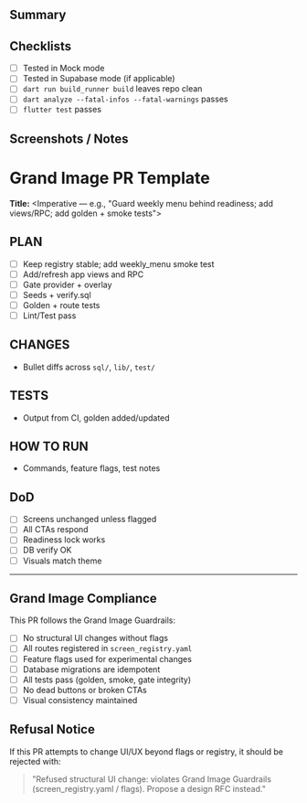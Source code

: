 ## Summary
<!-- What changed and why -->

## Checklists
- [ ] Tested in Mock mode
- [ ] Tested in Supabase mode (if applicable)
- [ ] `dart run build_runner build` leaves repo clean
- [ ] `dart analyze --fatal-infos --fatal-warnings` passes
- [ ] `flutter test` passes

## Screenshots / Notes

# Grand Image PR Template

**Title:** <Imperative — e.g., "Guard weekly menu behind readiness; add views/RPC; add golden + smoke tests">

## PLAN

- [ ] Keep registry stable; add weekly_menu smoke test
- [ ] Add/refresh app views and RPC
- [ ] Gate provider + overlay
- [ ] Seeds + verify.sql
- [ ] Golden + route tests
- [ ] Lint/Test pass

## CHANGES

* Bullet diffs across `sql/`, `lib/`, `test/`

## TESTS

* Output from CI, golden added/updated

## HOW TO RUN

* Commands, feature flags, test notes

## DoD

- [ ] Screens unchanged unless flagged
- [ ] All CTAs respond
- [ ] Readiness lock works
- [ ] DB verify OK
- [ ] Visuals match theme

---

## Grand Image Compliance

This PR follows the Grand Image Guardrails:

- [ ] No structural UI changes without flags
- [ ] All routes registered in `screen_registry.yaml`
- [ ] Feature flags used for experimental changes
- [ ] Database migrations are idempotent
- [ ] All tests pass (golden, smoke, gate integrity)
- [ ] No dead buttons or broken CTAs
- [ ] Visual consistency maintained

## Refusal Notice

If this PR attempts to change UI/UX beyond flags or registry, it should be rejected with:

> "Refused structural UI change: violates Grand Image Guardrails (screen_registry.yaml / flags). Propose a design RFC instead."






